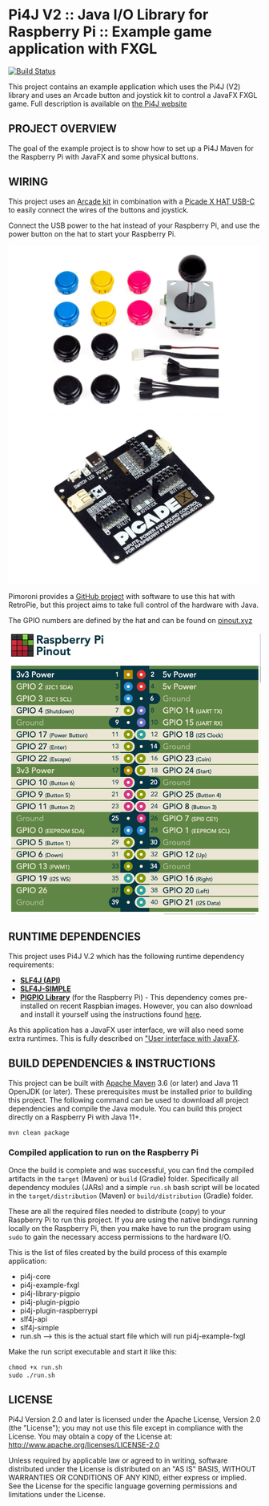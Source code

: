 
 Pi4J V2 :: Java I/O Library for Raspberry Pi :: Example game application with FXGL
===================================================================================

[![Build Status](https://github.com/pi4j/pi4j-example-fxgl/workflows/Maven/badge.svg)](https://github.com/Pi4J/pi4j-example-fxgl/actions/workflows/maven.yml)

This project contains an example application which uses the Pi4J (V2) library and uses 
an Arcade button and joystick kit to control a JavaFX FXGL game. Full description is available on 
[the Pi4J website](https://v2.pi4j.com/getting-started/game-development-with-fxgl/)

## PROJECT OVERVIEW

The goal of the example project is to show how to set up a Pi4J Maven for the Raspberry Pi with JavaFX and some
physical buttons.

## WIRING

This project uses an [Arcade kit](https://www.kiwi-electronics.nl/pim-471?search=arcade&description=true)
in combination with a [Picade X HAT USB-C](https://www.kiwi-electronics.nl/index.php?route=product/product&search=arcade&description=true&product_id=4337)
to easily connect the wires of the buttons and joystick.

Connect the USB power to the hat instead of your Raspberry Pi, and use the power button on the hat to 
start your Raspberry Pi.

![Arcade kit components](assets/arcade_parts_kit.jpg)
![Picade Hat](assets/picade_hat.jpg)

Pimoroni provides a [GitHub project](https://github.com/pimoroni/picade-hat) with software to use
this hat with RetroPie, but this project aims to take full control of the hardware with Java.

The GPIO numbers are defined by the hat and can be found on [pinout.xyz](https://pinout.xyz/pinout/picade_hat)

![Picade Hat pin numbers](assets/picade_hat_pin_numbers.png)

## RUNTIME DEPENDENCIES

This project uses Pi4J V.2 which has the following runtime dependency requirements:
- [**SLF4J (API)**](https://www.slf4j.org/)
- [**SLF4J-SIMPLE**](https://www.slf4j.org/)
- [**PIGPIO Library**](http://abyz.me.uk/rpi/pigpio) (for the Raspberry Pi) - This 
dependency comes pre-installed on recent Raspbian images.  However, you can also 
download and install it yourself using the instructions found 
[here](http://abyz.me.uk/rpi/pigpio/download.html).
  
As this application has a JavaFX user interface, we will also need some extra runtimes. This is
fully described on ["User interface with JavaFX](https://v2.pi4j.com/getting-started/user-interface-with-javafx/).

## BUILD DEPENDENCIES & INSTRUCTIONS

This project can be built with [Apache Maven](https://maven.apache.org/) 3.6 
(or later) and Java 11 OpenJDK (or later). These prerequisites must be installed 
prior to building this project.  The following command can be used to download 
all project dependencies and compile the Java module.  You can build this 
project directly on a Raspberry Pi with Java 11+.  

```
mvn clean package
```

### Compiled application to run on the Raspberry Pi

Once the build is complete and was successful, you can find the compiled 
artifacts in the `target` (Maven) or `build` (Gradle) folder.  Specifically 
all dependency modules (JARs) and a simple `run.sh` bash script will be located in the 
`target/distribution` (Maven) or `build/distribution` (Gradle) folder.  

These are all the required files needed to distribute (copy) to your
Raspberry Pi to run this project.  If you are using the native bindings running 
locally on the Raspberry Pi, then you make have to run the program using `sudo` 
to gain the necessary access permissions to the hardware I/O. 

This is the list of files created by the build process of this example application:

* pi4j-core
* pi4j-example-fxgl
* pi4j-library-pigpio
* pi4j-plugin-pigpio
* pi4j-plugin-raspberrypi
* slf4j-api
* slf4j-simple
* run.sh --> this is the actual start file which will run pi4j-example-fxgl

Make the run script executable and start it like this:

```
chmod +x run.sh
sudo ./run.sh
```

## LICENSE

 Pi4J Version 2.0 and later is licensed under the Apache License,
 Version 2.0 (the "License"); you may not use this file except in
 compliance with the License.  You may obtain a copy of the License at:
      http://www.apache.org/licenses/LICENSE-2.0

 Unless required by applicable law or agreed to in writing, software
 distributed under the License is distributed on an "AS IS" BASIS,
 WITHOUT WARRANTIES OR CONDITIONS OF ANY KIND, either express or implied.
 See the License for the specific language governing permissions and
 limitations under the License.

